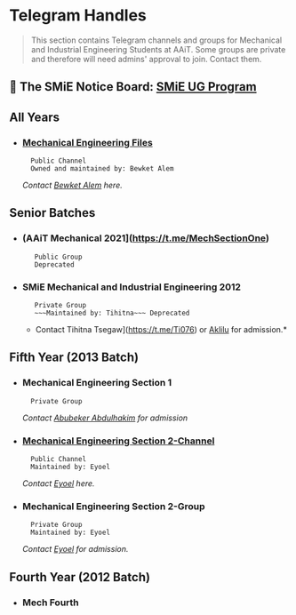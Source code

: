 # Telegram Handles
> This section contains Telegram channels and groups for Mechanical and Industrial Engineering Students at AAiT.
> Some groups are private and therefore will need admins' approval to join. Contact them.



## 📰 The SMiE Notice Board: [SMiE UG Program](https://t.me/joinSMiE) 

## All Years
  - ###    [Mechanical Engineering Files](https://t.me/mechanicalengineeringfiles)
          Public Channel
          Owned and maintained by: Bewket Alem
     *Contact [Bewket Alem](https://t.me/bewale) here.*

## Senior Batches
  - ### (AAiT Mechanical 2021](https://t.me/MechSectionOne)
           Public Group
           Deprecated
  - ### SMiE Mechanical and Industrial Engineering 2012
           Private Group
           ~~~Maintained by: Tihitna~~~ Deprecated
    * Contact Tihitna Tsegaw](https://t.me/Ti076) or [Aklilu](https://t.me/Ak01robot) for admission.*
## Fifth Year (2013 Batch)
  - ###    Mechanical Engineering Section 1
          Private Group
    *Contact [Abubeker Abdulhakim](https://t.me/abuabulkhase) for admission*
  - ###    [Mechanical Engineering Section 2-Channel](https://t.me/mech_sec_2_info_center)
          Public Channel
          Maintained by: Eyoel
    *Contact [Eyoel](https://t.me/birhanetinsae20) here.*
  - ###    Mechanical Engineering Section 2-Group
          Private Group
          Maintained by: Eyoel
    *Contact [Eyoel](https://t.me/birhanetinsae20) for admission.*

## Fourth Year (2012 Batch)
- ### Mech Fourth
